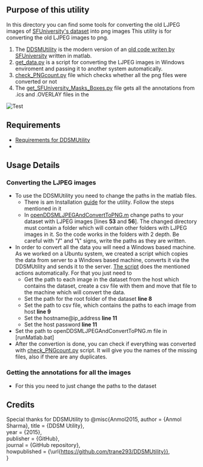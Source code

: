 ## Purpose of this utility
In this directory you can find some tools for converting the old LJPEG images of [SFUniversity's dataset](http://www.eg.usf.edu/cvprg/Mammography/Database.html) into png images
This utility is for converting the old LJPEG images to png.

1. The [DDSMUtility](https://github.com/badalyaz/cancer_detection/tree/interns_branch/DataProcessing/SFUniversity_Dataset/LJPEG2PNG_Converter/DDSMUtility) is the modern version of an [old code writen by SFUniversity](http://www.eng.usf.edu/cvprg/Mammography/software/heathusf_v1.1.0.html) written in matlab.
2. [get_data.py](https://github.com/badalyaz/cancer_detection/blob/interns_branch/DataProcessing/SFUniversity_Dataset/LJPEG2PNG_Converter/SFUniversity/get_data.py) is a script for converting the LJPEG images in Windows enviroment and passing it to another system automatically.
3. [check_PNGcount.py](https://github.com/badalyaz/cancer_detection/blob/interns_branch/DataProcessing/SFUniversity_Dataset/check_PNGcount.py) file which checks whether all the png files were converted or not
4. The [get_SFUniversity_Masks_Boxes.py](https://github.com/badalyaz/cancer_detection/blob/interns_branch/DataProcessing/SFUniversity_Dataset/get_SFUniversity_Masks_Boxes.py) file gets all the annotations from .ics and .OVERLAY files in the 
   
   

![Test](https://github.com/badalyaz/cancer_detection/blob/interns_branch/DataProcessing/SFUniversity_Dataset/test.png "Some examples from the SFUniversity dataset")


## Requirements
- [Requirements for DDSMUtility](https://github.com/badalyaz/cancer_detection.git/)
- 

## Usage Details
### Converting the LJPEG images
- To use the DDSMUtility you need to change the paths in the matlab files.
  - There is am Installation [guide](https://github.com/badalyaz/cancer_detection/blob/interns_branch/DataProcessing/SFUniversity_Dataset/LJPEG2PNG_Converter/DDSMUtility/Tutorial.pdf) for the utility. Follow the steps mentioned in it 
  - In [openDDSMLJPEGAndConvertToPNG.m](https://github.com/badalyaz/cancer_detection/blob/interns_branch/DataProcessing/SFUniversity_Dataset/LJPEG2PNG_Converter/DDSMUtility/openDDSMLJPEGAndConvertToPNG.m) change paths to your dataset with LJPEG images [lines **53** and **56**]. The changed directory must contain a folder which will contain other folders with LJPEG images in it. So the code works in the folders with 2 depth. Be careful with "**/**" and "**\\**" signs, write the paths as they are written.
- In order to convert all the data you will need a Windows based machine. As we worked on a Ubuntu system, we created a script which copies the data from server to a Windows based machine, converts it via the DDSMUtility and sends it to the server. [The script](https://github.com/badalyaz/cancer_detection/blob/interns_branch/DataProcessing/SFUniversity_Dataset/LJPEG2PNG_Converter/SFUniversity/get_data.py) does the mentioned actions automatically. For that you just need to
  - Get the path to each image in the dataset from the host which contains the dataset, create a csv file with them and move that file to the machine which will convert the data.
  - Set the path for the root folder of the dataset **line 8**
  - Set the path to csv file, which contains the paths to each image from host **line 9**
  - Set the hostname@ip_address **line 11**
  - Set the host password **line 11**
- Set the path to openDDSMLJPEGAndConvertToPNG.m file in [runMatlab.bat]
- After the convertion is done, you can check if everything was converted with [check_PNGcount.py](https://github.com/badalyaz/cancer_detection/blob/interns_branch/DataProcessing/SFUniversity_Dataset/check_PNGcount.py) script. It will give you the names of the missing files, also if there are any duplicates.

### Getting the annotations for all the images
- For this you need to just change the paths to the dataset
## Credits
Special thanks for DDSMUtility to
@misc{Anmol2015,
  author = {Anmol Sharma},
  title = {DDSM Utility},  
  year = {2015},  
  publisher = {GitHub},  
  journal = {GitHub repository},  
  howpublished = {\url{https://github.com/trane293/DDSMUtility}},  
}




